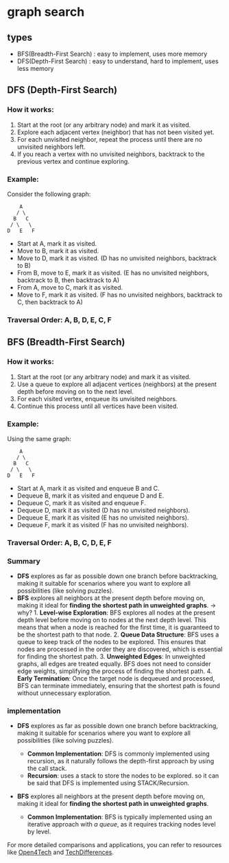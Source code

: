 # graph search
## types
- BFS(Breadth-First Search) : easy to implement, uses more memory
- DFS(Depth-First Search) : easy to understand, hard to implement, uses less memory


## DFS (Depth-First Search)
### **How it works:**
1. Start at the root (or any arbitrary node) and mark it as visited.
2. Explore each adjacent vertex (neighbor) that has not been visited yet.
3. For each unvisited neighbor, repeat the process until there are no unvisited neighbors left.
4. If you reach a vertex with no unvisited neighbors, backtrack to the previous vertex and continue exploring.

### **Example:**
Consider the following graph:
```
    A
   / \
  B   C
 / \   \
D   E   F
```
- Start at A, mark it as visited.
- Move to B, mark it as visited.
- Move to D, mark it as visited. (D has no unvisited neighbors, backtrack to B)
- From B, move to E, mark it as visited. (E has no unvisited neighbors, backtrack to B, then backtrack to A)
- From A, move to C, mark it as visited.
- Move to F, mark it as visited. (F has no unvisited neighbors, backtrack to C, then backtrack to A)

### **Traversal Order:** A, B, D, E, C, F

## BFS (Breadth-First Search)
### **How it works:**
1. Start at the root (or any arbitrary node) and mark it as visited.
2. Use a queue to explore all adjacent vertices (neighbors) at the present depth before moving on to the next level.
3. For each visited vertex, enqueue its unvisited neighbors.
4. Continue this process until all vertices have been visited.

### **Example:**
Using the same graph:
```
    A
   / \
  B   C
 / \   \
D   E   F
```
- Start at A, mark it as visited and enqueue B and C.
- Dequeue B, mark it as visited and enqueue D and E.
- Dequeue C, mark it as visited and enqueue F.
- Dequeue D, mark it as visited (D has no unvisited neighbors).
- Dequeue E, mark it as visited (E has no unvisited neighbors).
- Dequeue F, mark it as visited (F has no unvisited neighbors).

### **Traversal Order:** A, B, C, D, E, F

### Summary
- **DFS** explores as far as possible down one branch before backtracking, making it suitable for scenarios where you want to explore all possibilities (like solving puzzles).
- **BFS** explores all neighbors at the present depth before moving on, making it ideal for **finding the shortest path in unweighted graphs**.
	-> why? 
		1. **Level-wise Exploration**: BFS explores all nodes at the present depth level before moving on to nodes at the next depth level. This means that when a node is reached for the first time, it is guaranteed to be the shortest path to that node.
		2. **Queue Data Structure**: BFS uses a queue to keep track of the nodes to be explored. This ensures that nodes are processed in the order they are discovered, which is essential for finding the shortest path.
		3. **Unweighted Edges**: In unweighted graphs, all edges are treated equally. BFS does not need to consider edge weights, simplifying the process of finding the shortest path.
		4. **Early Termination**: Once the target node is dequeued and processed, BFS can terminate immediately, ensuring that the shortest path is found without unnecessary exploration.

### implementation
- **DFS** explores as far as possible down one branch before backtracking, making it suitable for scenarios where you want to explore all possibilities (like solving puzzles). 
  - **Common Implementation**: DFS is commonly implemented using recursion, as it naturally follows the depth-first approach by using the call stack.
  - **Recursion**: uses a stack to store the nodes to be explored. so it can be said that DFS is implemented using STACK/Recursion.
  
- **BFS** explores all neighbors at the present depth before moving on, making it ideal for **finding the shortest path in unweighted graphs**. 
  - **Common Implementation**: BFS is typically implemented using an iterative approach with *a queue*, as it requires tracking nodes level by level.

For more detailed comparisons and applications, you can refer to resources like [Open4Tech](https://open4tech.com/bfs-vs-dfs/) and [TechDifferences](https://techdifferences.com/difference-between-bfs-and-dfs.html).